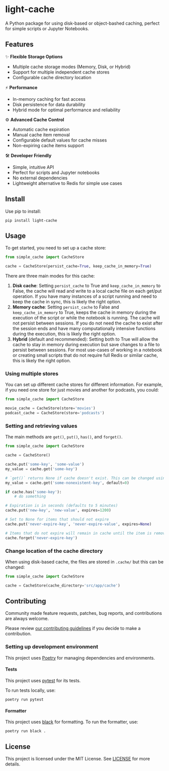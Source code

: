 # light-cache

A Python package for using disk-based or object-bashed caching, perfect for simple scripts or Jupyter Notebooks.

## Features

✨ **Flexible Storage Options**
- Multiple cache storage modes (Memory, Disk, or Hybrid)
- Support for multiple independent cache stores
- Configurable cache directory location

⚡ **Performance**
- In-memory caching for fast access
- Disk persistence for data durability
- Hybrid mode for optimal performance and reliability

⚙️ **Advanced Cache Control**
- Automatic cache expiration
- Manual cache item removal
- Configurable default values for cache misses
- Non-expiring cache items support

🛠️ **Developer Friendly**
- Simple, intuitive API
- Perfect for scripts and Jupyter notebooks
- No external dependencies
- Lightweight alternative to Redis for simple use cases


## Install

Use pip to install:

```shell
pip install light-cache
```

## Usage

To get started, you need to set up a cache store:

```python
from simple_cache import CacheStore

cache = CacheStore(persist_cache=True, keep_cache_in_memory=True)
```

There are three main modes for this cache:

1. **Disk cache**: Setting `persist_cache` to True and `keep_cache_in_memory` to False, the cache will read and write to a local cache file on each get/put operation. If you have many instances of a script running and need to keep the cache in sync, this is likely the right option.
2. **Memory cache**: Setting `persist_cache` to False and `keep_cache_in_memory` to True, keeps the cache in memory during the execution of the script or while the notebook is running. The cache will not persist between sessions. If you do not need the cache to exist after the session ends and have many computationally intensive functions during the execution, this is likely the right option.
3. **Hybrid** (default and recommended): Setting both to True will allow the cache to stay in memory during execution but save changes to a file to persist between sessions. For most use-cases of working in a notebook or creating small scripts that do not require full Redis or similar cache, this is likely the right option.

### Using multiple stores

You can set up different cache stores for different information. For example, if you need one store for just movies and another for podcasts, you could:

```python
from simple_cache import CacheStore

movie_cache = CacheStore(store='movies')
podcast_cache = CacheStore(store='podcasts')
```

### Setting and retrieving values

The main methods are `get()`, `put()`, `has()`, and `forget()`.

```python
from simple_cache import CacheStore

cache = CacheStore()

cache.put('some-key', 'some-value')
my_value = cache.get('some-key')

# `get()` returns None if cache doesn't exist. This can be changed using the `default` parameter
my_value = cache.get('some-nonexistent-key', default=0)

if cache.has('some-key'):
    # do something

# Expiration is in seconds (defaults to 5 minutes)
cache.put('new-key', 'new-value', expires=1200)

# Set to None for items that should not expire
cache.put('never-expire-key', 'never-expire-value', expires=None)

# Items that do not expire will remain in cache until the item is removed using `forget()`
cache.forget('never-expire-key')
```

### Change location of the cache directory

When using disk-based cache, the files are stored in `.cache/` but this can be changed:

```python
from simple_cache import CacheStore

cache = CacheStore(cache_directory='src/app/cache')
```

## Contributing

Community made feature requests, patches, bug reports, and contributions are always welcome.

Please review [our contributing guidelines](https://github.com/fpcorso/light-cache/blob/main/CONTRIBUTING.md) if you decide to make a contribution.

### Setting up development environment

This project uses [Poetry](https://python-poetry.org/docs/) for managing dependencies and environments.

#### Tests 

This project uses [pytest](https://docs.pytest.org/en/stable/) for its tests.

To run tests locally, use:

```shell
poetry run pytest
```

#### Formatter

This project uses [black](https://black.readthedocs.io/en/stable/index.html) for formatting. To run the formatter, use:

```shell
poetry run black .
```

## License

This project is licensed under the MIT License. See [LICENSE](https://github.com/fpcorso/light-cache/blob/main/LICENSE) for more details.